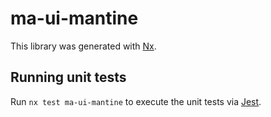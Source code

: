 # ma-ui-mantine

This library was generated with [Nx](https://nx.dev).

## Running unit tests

Run `nx test ma-ui-mantine` to execute the unit tests via [Jest](https://jestjs.io).
